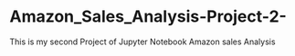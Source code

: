 # Amazon_Sales_Analysis-Project-2-
This is my second Project of Jupyter Notebook Amazon sales Analysis
